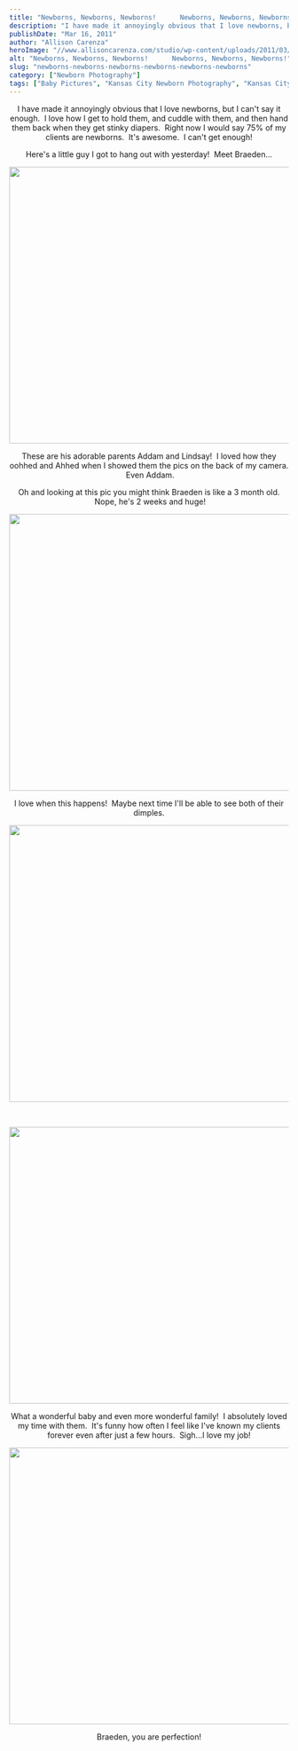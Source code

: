 ```yaml
---
title: "Newborns, Newborns, Newborns!      Newborns, Newborns, Newborns!"
description: "I have made it annoyingly obvious that I love newborns, but I can&apos;t say it enough.  I love how I "
publishDate: "Mar 16, 2011"
author: "Allison Carenza"
heroImage: "//www.allisoncarenza.com/studio/wp-content/uploads/2011/03/br2.jpg"
alt: "Newborns, Newborns, Newborns!      Newborns, Newborns, Newborns!"
slug: "newborns-newborns-newborns-newborns-newborns-newborns"
category: ["Newborn Photography"]
tags: ["Baby Pictures", "Kansas City Newborn Photography", "Kansas City Photographer", "Newborn", "Newborn Pictures"]
---
```


<p style="text-align: center;">I have made it annoyingly obvious that I love newborns, but I can&apos;t say it enough.  I love how I get to hold them, and cuddle with them, and then hand them back when they get stinky diapers.  Right now I would say 75% of my clients are newborns.  It&apos;s awesome.  I can&apos;t get enough!</p>
<p style="text-align: center;">Here&apos;s a little guy I got to hang out with yesterday!  Meet Braeden...</p>
<p style="text-align: center;"><a rel="attachment wp-att-2094" href="http://www.allisoncarenza.com/archives/2092/br2-2"><img class="aligncenter size-full wp-image-2094" title="br2" src="http://www.allisoncarenza.com/studio/wp-content/uploads/2011/03/br2.jpg" alt="" width="750" height="499" /></a></p>
<p style="text-align: center;">These are his adorable parents Addam and Lindsay!  I loved how they oohhed and Ahhed when I showed them the pics on the back of my camera.  Even Addam.</p>
<p style="text-align: center;">Oh and looking at this pic you might think Braeden is like a 3 month old.  Nope, he&apos;s 2 weeks and huge!</p>
<p style="text-align: center;"><a rel="attachment wp-att-2097" href="http://www.allisoncarenza.com/archives/2092/br5-2"><img class="aligncenter size-full wp-image-2097" title="br5" src="http://www.allisoncarenza.com/studio/wp-content/uploads/2011/03/br5.jpg" alt="" width="750" height="499" /></a></p>
<p style="text-align: center;">I love when this happens!  Maybe next time I&apos;ll be able to see both of their dimples.</p>
<p style="text-align: center;"><a rel="attachment wp-att-2095" href="http://www.allisoncarenza.com/archives/2092/br3-2"><img class="aligncenter size-full wp-image-2095" title="br3" src="http://www.allisoncarenza.com/studio/wp-content/uploads/2011/03/br3.jpg" alt="" width="751" height="499" /></a></p>
<p style="text-align: center;">&nbsp;</p>
<p style="text-align: center;"><a rel="attachment wp-att-2096" href="http://www.allisoncarenza.com/archives/2092/br4-2"><img class="aligncenter size-full wp-image-2096" title="br4" src="http://www.allisoncarenza.com/studio/wp-content/uploads/2011/03/br4.jpg" alt="" width="700" height="499" /></a><a rel="attachment wp-att-2093" href="http://www.allisoncarenza.com/archives/2092/br1-2"></a></p>
<p style="text-align: center;">What a wonderful baby and even more wonderful family!  I absolutely loved my time with them.  It&apos;s funny how often I feel like I&apos;ve known my clients forever even after just a few hours.  Sigh...I love my job!</p>
<p style="text-align: center;"><a rel="attachment wp-att-2093" href="http://www.allisoncarenza.com/archives/2092/br1-2"><img class="aligncenter size-full wp-image-2093" title="br1" src="http://www.allisoncarenza.com/studio/wp-content/uploads/2011/03/br1.jpg" alt="" width="750" height="499" /></a></p>
<p style="text-align: center;">Braeden, you are perfection!</p>
